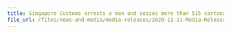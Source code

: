 ```yaml
---
title: Singapore Customs arrests a man and seizes more than 515 cartons of duty-unpaid cigarettes
file_url: /files/news-and-media/media-releases/2020-11-11-Media-Release2.pdf
---
```

